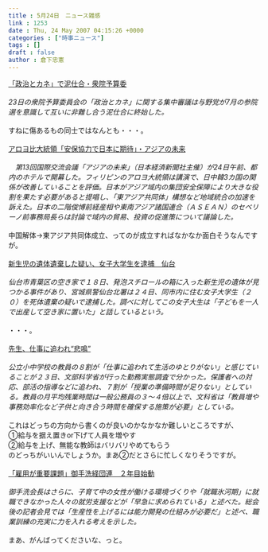 ```yaml
---
title : 5月24日　ニュース雑感
link : 1253
date : Thu, 24 May 2007 04:15:26 +0000
categories : ["時事ニュース"]
tags : []
draft : false
author : 倉下忠憲
---
```


<A HREF="http://www.nikkei.co.jp/news/seiji/20070524AT3S2301F23052007.html" TARGET="_blank">「政治とカネ」で泥仕合・衆院予算委</A><BR><BR><I>23日の衆院予算委員会の「政治とカネ」に関する集中審議は与野党が7月の参院選を意識して互いに非難し合う泥仕合に終始した。</I><BR><BR>すねに傷あるもの同士ではなんとも・・・。<BR><BR><A HREF="http://www.nikkei.co.jp/news/main/20070524AT2M2301Z24052007.html" TARGET="_blank">アロヨ比大統領「安保協力で日本に期待」・アジアの未来</A><BR><BR><I>　第13回国際交流会議「アジアの未来」（日本経済新聞社主催）が24日午前、都内のホテルで開幕した。フィリピンのアロヨ大統領は講演で、日中韓3カ国の関係が改善していることを評価。日本がアジア域内の集団安全保障により大きな役割を果たす必要があると提唱し、「東アジア共同体」構想など地域統合の加速を訴えた。日本の二階俊博前経産相や東南アジア諸国連合（ＡＳＥＡＮ）のセベリーノ前事務局長らは討論で域内の貿易、投資の促進策について議論した。</I><BR><BR>中国解体→東アジア共同体成立、ってのが成立すればなかなか面白そうなんですが。<BR><BR><A HREF="http://www.asahi.com/national/update/0524/TKY200705240119.html" TARGET="_blank">新生児の遺体遺棄した疑い、女子大学生を逮捕　仙台</A><BR><BR><I>仙台市青葉区の空き家で１８日、発泡スチロールの箱に入った新生児の遺体が見つかる事件があり、宮城県警仙台北署は２４日、同市内に住む女子大学生（２０）を死体遺棄の疑いで逮捕した。調べに対してこの女子大生は「子どもを一人で出産して空き家に置いた」と話しているという。 </I><BR><BR>・・・。<BR><BR><A HREF="http://www.sankei.co.jp/kyouiku/gakko/070524/gkk070524000.htm" TARGET="_blank">先生、仕事に追われ“悲鳴”</A><BR><BR><I>公立小中学校の教員の８割が「仕事に追われて生活のゆとりがない」と感じていることが２３日、文部科学省が行った勤務実態調査で分かった。保護者への対応、部活の指導などに追われ、７割が「授業の準備時間が足りない」としている。教員の月平均残業時間は一般公務員の３～４倍以上で、文科省は「教員増や事務効率化など子供と向き合う時間を確保する施策が必要」としている。</I><BR><BR>これはどっちの方向から書くのが良いのかなかなか難しいところですが、<BR>①給与を据え置きor下げて人員を増やす<BR>②給与を上げ、無能な教師はバリバリやめてもらう<BR>のどっちがいいんでしょうか。まあ②だとさらに忙しくなりそうですが。<BR><BR><A HREF="http://www.asahi.com/business/update/0524/TKY200705230404.html" TARGET="_blank">「雇用が重要課題」御手洗経団連　２年目始動</A><BR><BR><I>御手洗会長はさらに、子育て中の女性が働ける環境づくりや「就職氷河期」に就職できなかった人々の就労支援などが「早急に求められている」と述べた。総会後の記者会見では「生産性を上げるには能力開発の仕組みが必要だ」と述べ、職業訓練の充実に力を入れる考えを示した。</I> <BR><BR>まあ、がんばってくださいな、っと。<br><br>
